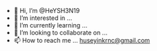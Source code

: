 - 👋 Hi, I’m @HeYSH3N19
- 👀 I’m interested in ...
- 🌱 I’m currently learning ...
- 💞️ I’m looking to collaborate on ...
- 📫 How to reach me ...  huseyinkrnc@gmail.com

<!---
HeYSH3N19/HeYSH3N19 is a ✨ special ✨ repository because its `README.md` (this file) appears on your GitHub profile.
You can click the Preview link to take a look at your changes.
--->
